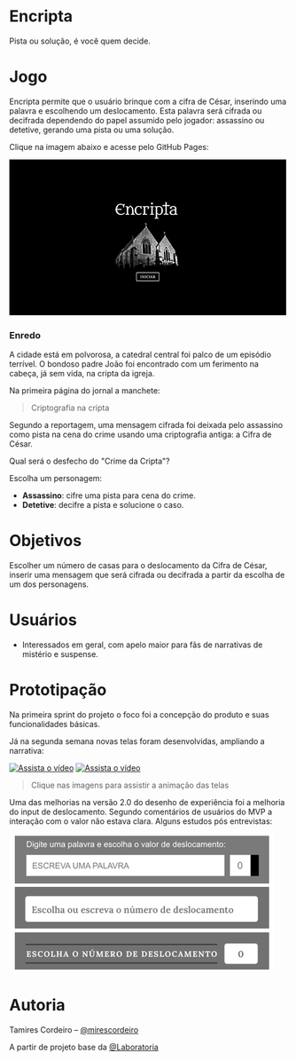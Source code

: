 # Encripta
Pista ou solução, é você quem decide.

# Jogo

Encripta permite que o usuário brinque com a cifra de César, inserindo uma palavra e escolhendo um deslocamento. Esta palavra será cifrada ou decifrada dependendo do papel assumido pelo jogador: assassino ou detetive, gerando uma pista ou uma solução.

Clique na imagem abaixo e acesse pelo GitHub Pages:

[![Página inicial](img/home_encripta.png)](https://mirescordeiro.github.io/SAP004-cipher/src/)

### Enredo

A cidade está em polvorosa, a catedral central foi palco de um episódio terrível. O bondoso padre João foi encontrado com um ferimento na cabeça, já sem vida, na cripta da igreja. 

Na primeira página do jornal a manchete: 

> Criptografia na cripta

Segundo a reportagem, uma mensagem cifrada foi deixada pelo assassino como pista na cena do crime usando uma criptografia antiga: a Cifra de César. 

Qual será o desfecho do "Crime da Cripta"?

Escolha um personagem:
- **Assassino**: cifre uma pista para cena do crime. 
- **Detetive**: decifre a pista e solucione o caso.

# Objetivos

Escolher um número de casas para o deslocamento da Cifra de César, inserir uma mensagem que será cifrada ou decifrada a partir da escolha de um dos personagens.

# Usuários

- Interessados em geral, com apelo maior para fãs de narrativas de mistério e suspense.

# Prototipação

Na primeira sprint do projeto o foco foi a concepção do produto e suas funcionalidades básicas.

Já na segunda semana novas telas foram desenvolvidas, ampliando a narrativa: 

[![Assista o vídeo](https://img.youtube.com/vi/il1v-E9n3sw/hqdefault.jpg)](https://youtu.be/il1v-E9n3sw)
[![Assista o vídeo](https://img.youtube.com/vi/_CVs5bAyc4o/hqdefault.jpg)](https://youtu.be/_CVs5bAyc4o)

> Clique nas imagens para assistir a animação das telas

Uma das melhorias na versão 2.0 do desenho de experiência foi a melhoria do input de deslocamento.
Segundo comentários de usuários do MVP a interação com o valor não estava clara. Alguns estudos pós entrevistas:

[![Evolução dos layouts de input](img/estudos_input_deslocamento.png)](img/estudos_input_deslocamento.png)

# Autoria

Tamires Cordeiro – [@mirescordeiro](https://twitter.com/mirescordeiro)

A partir de projeto base da [@Laboratoria](https://github.com/Laboratoria)
